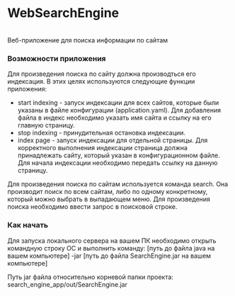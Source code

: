 <h1>WebSearchEngine</h1>
<br>Веб-приложение для поиска информации по сайтам

<h3>Возможности приложения</h3>
<p>Для произведения поиска по сайту должна производться его индексация. В этих целях используются следующие функции приложения:</p>
<ul>
<li>start indexing - запуск индексации для всех сайтов, которые были указаны в файле конфигурации (application.yaml). Для добавления файла в индекс необходимо указать имя сайта и ссылку на его главную страницу.</li>
<li>stop indexing - принудительная остановка индексации.</li>
<li>index page - запуск индексации для отдельной страницы. Для корректного выполнения индексации страница должна принадлежать сайту, который указан в конфигурационном файле. Для начала индексации необходимо передать ссылку на данную страницу.</li>
</ul>
<p>Для произведения поиска по сайтам используется команда search. Она производит поиск по всем сайтам, либо по одному конкретному, который можно выбрать в выпадающем меню. Для произведения поиска необходимо ввести запрос в поисковой строке.</p>

<h3>Как начать</h3>
<p>Для запуска локального сервера на вашем ПК необходимо открыть командную строку ОС и выполнить команду: [путь до файла java на вашем компьютере] -jar [путь до файла SearchEngine.jar на вашем компьютере]</p>
<p>Путь jar файла относительно корневой папки проекта: search_engine_app/out/SearchEngine.jar</p>


